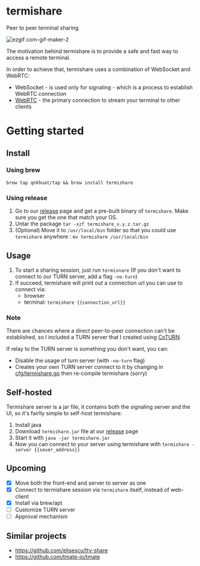 # termishare
Peer to peer terminal sharing

![ezgif com-gif-maker-2](https://user-images.githubusercontent.com/25661381/150143689-778b4f02-8787-42e6-a5a1-03809b62c4f4.gif)

The motivation behind termishare is to provide a safe and fast way to access a remote terminal.

In order to achieve that, termishare uses a combination of WebSocket and WebRTC:
- WebSocket - is used only for signaling - which is a process to establish WebRTC connection
- [WebRTC](https://webrtc.org) - the primary connection to stream your terminal to other clients

# Getting started

## Install
### Using brew
`brew tap qnkhuat/tap && brew install termishare`

### Using release

1. Go to our [release](https://github.com/qnkhuat/termishare/releases) page and get a pre-built binary of `termishare`. Make sure you get the one that match your OS.
2. Untar the package `tar -xzf termishare_x.y.z.tar.gz`
3. (Optional) Move it to `/usr/local/bin` folder so that you could use `termishare` anywhere : `mv termishare /usr/local/bin`

## Usage
1. To start a sharing session, just run `termisnare` (If you don't want to connect to our TURN server, add a flag `-no-turn`)
2. If succeed, termishare will print out a connection url you can use to connect via:
    - browser
    - terminal: `termishare {{connection_url}}`

### Note
There are chances where a direct peer-to-peer connection can't be established, so I included a TURN server that I created using [CoTURN](https://github.com/coturn/coturn).

If relay to the TURN server is something you don't want, you can:
- Disable the usage of turn server (with `-no-turn` flag)
- Creates your own TURN server connect to it by changing in [cfg/termishare.go](cli/internal/cfg/server.go) then re-compile termishare (sorry)

## Self-hosted
Termishare server is a jar file, it contains both the signaling server and the UI, so it's fairlly simple to self-host termishare:
1. Install java
2. Download `termishare.jar` file at our [release](https://github.com/qnkhuat/termishare/releases) page
3. Start it with `java -jar termishare.jar`
4. Now you can connect to your server using termishare with `termishare -server {{sever_address}}`

## Upcoming
- [x] Move both the front-end and server to server as one
- [x] Connect to termishare session via `termishare` itself, instead of web-client
- [x] Install via brew/apt
- [ ] Customize TURN server
- [ ] Approval mechanism

## Similar projects
- https://github.com/elisescu/tty-share
- https://github.com/tmate-io/tmate
